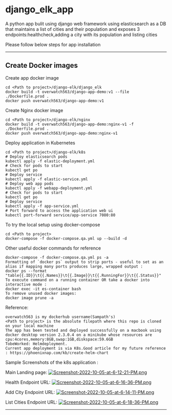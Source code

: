 # django_elk_app
A python app bulit using django web framework using elasticsearch as a DB that maintains a list of cities and their population and exposes 3 endpoints:healthcheck,adding a city with its population and listing cities

Please follow below steps for app installation

---


## Create Docker images
Create app docker image
```
cd <Path to project>/django-elk/django_elk
docker build -t overwatch563/django-app-demo:v1 --file ./Dockerfile.prod .  
docker push overwatch563/django-app-demo:v1
```

Create Nginx docker image
```
cd <Path to project>/django-elk/nginx
docker build -t overwatch563/django-app-demo:nginx-v1 -f ./Dockerfile.prod .
docker push overwatch563/django-app-demo:nginx-v1
```

Deploy application in Kubernetes
```
cd <Path to project>/django-elk/k8s
# Deploy elasticsearch pods
kubectl apply -f elastic-deployment.yml
# Check for pods to start 
kubectl get po
# Deploy service 
kubectl apply -f elastic-service.yml
# Deploy web app pods
kubectl apply -f webapp-deployment.yml
# Check for pods to start 
kubectl get po
# Deploy service 
kubectl apply -f app-service.yml
# Port forward to access the application web ui
kubectl port-forward service/app-service 7080:80
```

To try the local setup using docker-compose
```
cd <Path to project>
docker-compose -f docker-compose.qa.yml up --build -d

```

Other useful docker commands for reference
```
docker-compose -f docker-compose.qa.yml ps -a
Formatting of `docker ps` output to strip ports - useful to set as an alias if mapping many ports produces large, wrapped output :
docker ps --format "table{{.ID}}\t{{.Names}}\t{{.Image}}\t{{.RunningFor}}\t{{.Status}}"
To execute command on a running container OR take a docker into interactive mode :
docker exec -it es-container bash
To remove unused docker images:
docker image prune -a
```
Reference:
```
overwatch563 is my dockerhub username(Sampath's)
<Path to project> is the absolute filepath where this repo is cloned on your local machine
The app has been tested and deployed successfully on a macbook using docker desktop version 2.3.0.4 on a minikube whose resources are cpu:4cores,memory:8GB,swap:1GB,diskspace:59.6GB
TobeWorked: Helmdeployment.
Current app deployment is via K8s.Good article for my future reference : https://phoenixnap.com/kb/create-helm-chart
```
Sample Screenshots of the k8s application :

Main Landing page:
[![Screenshot-2022-10-05-at-6-12-21-PM.png](https://i.postimg.cc/BnLHv57b/Screenshot-2022-10-05-at-6-12-21-PM.png)](https://postimg.cc/hXnfymBR)

Health Endpoint URL:
[![Screenshot-2022-10-05-at-6-16-36-PM.png](https://i.postimg.cc/LXMbD8gk/Screenshot-2022-10-05-at-6-16-36-PM.png)](https://postimg.cc/B8MpQsgt)

Add City Endpoint URL:
[![Screenshot-2022-10-05-at-6-14-11-PM.png](https://i.postimg.cc/t4jnX06S/Screenshot-2022-10-05-at-6-14-11-PM.png)](https://postimg.cc/Wh51nHXg)

List Cities Endpoint URL:
[![Screenshot-2022-10-05-at-6-18-36-PM.png](https://i.postimg.cc/pXDYQJYS/Screenshot-2022-10-05-at-6-18-36-PM.png)](https://postimg.cc/VdkCmMh9)

---
